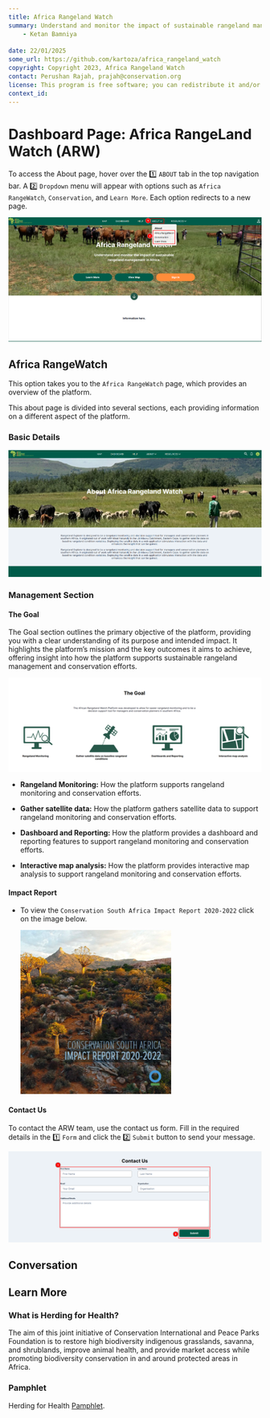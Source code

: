 ```yaml
---
title: Africa Rangeland Watch
summary: Understand and monitor the impact of sustainable rangeland management in Africa.
    - Ketan Bamniya

date: 22/01/2025
some_url: https://github.com/kartoza/africa_rangeland_watch
copyright: Copyright 2023, Africa Rangeland Watch
contact: Perushan Rajah, prajah@conservation.org
license: This program is free software; you can redistribute it and/or modify it under the terms of the GNU Affero General Public License as published by the Free Software Foundation; either version 3 of the License, or (at your option) any later version.
context_id: 
---
```


# Dashboard Page: Africa RangeLand Watch (ARW)

To access the About page, hover over the 1️⃣ `ABOUT` tab in the top navigation bar. A 2️⃣ `Dropdown` menu will appear with options such as `Africa RangeWatch`, `Conservation`, and `Learn More`. Each option redirects to a new page.

[![Home Page](./img/guide-about-img-1.png)](./img/guide-about-img-1.png)

## Africa RangeWatch

This option takes you to the `Africa RangeWatch` page, which provides an overview of the platform.

This about page is divided into several sections, each providing information on a different aspect of the platform.

### Basic Details

[![Africa RangeWatch](./img/guide-about-img-2.png)](./img/guide-about-img-2.png)

### Management Section

#### The Goal

The Goal section outlines the primary objective of the platform, providing you with a clear understanding of its purpose and intended impact. It highlights the platform’s mission and the key outcomes it aims to achieve, offering insight into how the platform supports sustainable rangeland management and conservation efforts.

[![The Goal](./img/guide-about-img-3.png)](./img/guide-about-img-3.png)

* **Rangeland Monitoring:** How the platform supports rangeland monitoring and conservation efforts.

* **Gather satellite data:** How the platform gathers satellite data to support rangeland monitoring and conservation efforts.

* **Dashboard and Reporting:** How the platform provides a dashboard and reporting features to support rangeland monitoring and conservation efforts.

* **Interactive map analysis:** How the platform provides interactive map analysis to support rangeland monitoring and conservation efforts.

#### Impact Report

* To view the `Conservation South Africa Impact Report 2020-2022` click on the image below.

    [![Impact Report](./img/guide-about-img-4.png)](https://arw.dev.do.kartoza.com/static/CSA-Impact-report-11-04-23_hi-res.pdf)

#### Contact Us

To contact the ARW team, use the contact us form. Fill in the required details in the 1️⃣ `Form` and click the 2️⃣ `Submit` button to send your message.

[![Contact Us](./img/guide-about-img-5.png)](./img/guide-about-img-5.png)

## Conversation

## Learn More

### What is Herding for Health?

The aim of this joint initiative of Conservation International and Peace Parks Foundation is to restore high biodiversity indigenous grasslands, savanna, and shrublands, improve animal health, and provide market access while promoting biodiversity conservation in and around protected areas in Africa.

### Pamphlet

Herding for Health [Pamphlet](https://arw.dev.do.kartoza.com/static/Herding.for.Health.pdf).
